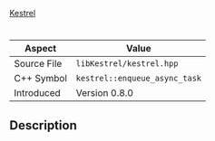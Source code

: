 [Kestrel](index.md)
# 
| Aspect | Value |
| --- | --- |
| Source File | `libKestrel/kestrel.hpp` |
| C++ Symbol | `kestrel::enqueue_async_task` |
| Introduced | Version 0.8.0 |
## Description
